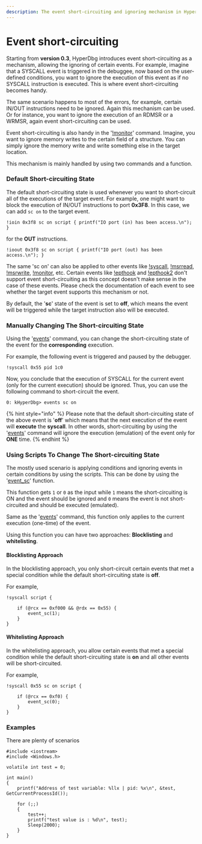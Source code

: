 ```yaml
---
description: The event short-circuiting and ignoring mechanism in HyperDbg
---
```


# Event short-circuiting

Starting from **version 0.3**, HyperDbg introduces event short-circuiting as a mechanism, allowing the ignoring of certain events. For example, imagine that a SYSCALL event is triggered in the debuggee, now based on the user-defined conditions, you want to ignore the execution of this event as if no SYSCALL instruction is executed. This is where event short-circuiting becomes handy.&#x20;

The same scenario happens to most of the errors, for example, certain IN/OUT instructions need to be ignored. Again this mechanism can be used. Or for instance, you want to ignore the execution of an RDMSR or a WRMSR, again event short-circuiting can be used.

Event short-circuiting is also handy in the '[!monitor](https://docs.hyperdbg.org/commands/extension-commands/monitor)' command. Imagine, you want to ignore memory writes to the certain field of a structure. You can simply ignore the memory write and write something else in the target location.

This mechanism is mainly handled by using two commands and a function.

### Default Short-circuiting State

The default short-circuiting state is used whenever you want to short-circuit all of the executions of the target event. For example, one might want to block the execution of IN/OUT instructions to port **0x3F8**. In this case, we can add `sc on` to the target event.

```clike
!ioin 0x3f8 sc on script { printf("IO port (in) has been access.\n"); }
```

for the **OUT** instructions.

```clike
!ioout 0x3f8 sc on script { printf("IO port (out) has been access.\n"); }
```

The same 'sc on' can also be applied to other events like [!syscall](https://docs.hyperdbg.org/commands/extension-commands/syscall), [!msrread](https://docs.hyperdbg.org/commands/extension-commands/msrread), [!msrwrite](https://docs.hyperdbg.org/commands/extension-commands/msrwrite), [!monitor](https://docs.hyperdbg.org/commands/extension-commands/cpuid), etc.  Certain events like [!epthook](https://docs.hyperdbg.org/commands/extension-commands/epthook) and [!epthook2](https://docs.hyperdbg.org/commands/extension-commands/epthook2) don't support event short-circuiting as this concept doesn't make sense in the case of these events. Please check the documentation of each event to see whether the target event supports this mechanism or not.

By default, the '**sc**' state of the event is set to **off**, which means the event will be triggered while the target instruction also will be executed.

### Manually Changing The Short-circuiting State&#x20;

Using the '[events](https://docs.hyperdbg.org/commands/debugging-commands/events)' command, you can change the short-circuiting state of the event for the **corresponding** execution.&#x20;

For example, the following event is triggered and paused by the debugger.

```clike
!syscall 0x55 pid 1c0
```

Now, you conclude that the execution of SYSCALL for the current event (only for the current execution) should be ignored. Thus, you can use the following command to short-circuit the event.

```
0: kHyperDbg> events sc on
```

{% hint style="info" %}
Please note that the default short-circuiting state of the above event is '**off**' which means that the next execution of the event will **execute** the **syscall**. In other words, short-circuiting by using the '[events](https://docs.hyperdbg.org/commands/debugging-commands/events)' command will ignore the execution (emulation) of the event only for **ONE** time.
{% endhint %}

### Using Scripts To Change The Short-circuiting State

The mostly used scenario is applying conditions and ignoring events in certain conditions by using the scripts. This can be done by using the '[event\_sc](https://docs.hyperdbg.org/commands/scripting-language/functions/events/event\_sc)' function.

This function gets `1` or `0` as the input while `1` means the short-circuiting is ON and the event should be ignored and `0` means the event is not short-circuited and should be executed (emulated).

Same as the '[events](https://docs.hyperdbg.org/commands/debugging-commands/events)' command, this function only applies to the current execution (one-time) of the event.

Using this function you can have two approaches: **Blocklisting** and **whitelisting**.&#x20;

#### Blocklisting Approach

In the blocklisting approach, you only short-circuit certain events that met a special condition while the default short-circuiting state is **off**.

For example,

```clike
!syscall script {

	if (@rcx == 0xf000 && @rdx == 0x55) {
		event_sc(1);
	}
}
```

#### Whitelisting Approach

In the whitelisting approach, you allow certain events that met a special condition while the default short-circuiting state is **on** and all other events will be short-circuited.

For example,

```clike
!syscall 0x55 sc on script {
	
	if (@rcx == 0xf0) {
		event_sc(0);
	}
}
```

### Examples

There are plenty of scenarios

```clike
#include <iostream>
#include <Windows.h>

volatile int test = 0;

int main()
{
	printf("Address of test variable: %llx | pid: %x\n", &test, GetCurrentProcessId());

	for (;;)
	{
		test++;
		printf("test value is : %d\n", test);
		Sleep(2000);
	}
}
```
